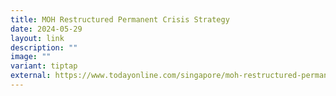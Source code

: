 ```yaml
---
title: MOH Restructured Permanent Crisis Strategy
date: 2024-05-29
layout: link
description: ""
image: ""
variant: tiptap
external: https://www.todayonline.com/singapore/moh-restructured-permanent-crisis-strategy-2134046
---
```

